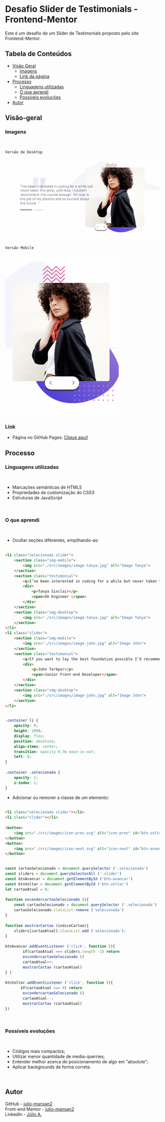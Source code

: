 # Desafio Slider de Testimonials - Frontend-Mentor

Este é um desafio de um Slider de Testimonials proposto pelo site Frontend-Mentor.

## Tabela de Conteúdos

- [Visão Geral](#visão-geral)
    - [Imagens](#imagens)
    - [Link da página](#link)
- [Processo](#processo)
    - [Linguagens utilizadas](#linguagens-utilizadas)
    - [O que aprendi](#o-que-aprendi)
    - [Possíveis evoluções](#possíveis-evoluções)
- [Autor](#autor)

## Visão-geral

### Imagens

<br>

````
Versão de Desktop
````

   <img src="./src/design/desktop-design.gif" alt="desktop-design">

<br>

````
Versão Mobile
````

 <img src="./src/design/mobile-design.gif" alt="mobile-design">

### Link

- Página no GitHub Pages: <a href="https://julio-mansan2.github.io/slider-testimonials">Clique aqui!</a>

## Processo

### Linguagens utilizadas

<br>

- Marcações semânticas de HTML5
- Propriedades de customização do CSS3
- Estruturas de JavaScript

<br>

### O que aprendi

<br>

- Ocultar seções diferentes, empilhando-as:

````html

<li class="selecionada slider">
    <section class="img-mobile">
        <img src="./src/images/image-tanya.jpg" alt="Image Tanya">
    </section>
    <section class="testimonial">
        <q>I’ve been interested in coding for a while but never taken the jump, until now. I couldn’t recommend this course enough. I’m now in the job of my dreams and so excited about the future. </q>
        <div>
            <p>Tanya Sinclair</p>
            <span>UX Engineer </span>
        </div>
    </section>
    <section class="img-desktop">
        <img src="./src/images/image-tanya.jpg" alt="Image Tanya">
    </section>
</li>
<li class="slider">
    <section class="img-mobile">
        <img src="./src/images/image-john.jpg" alt="Image John">
    </section>
    <section class="testimonial">
        <q>If you want to lay the best foundation possible I’d recommend taking this course. The depth the instructors go into is incredible. I now feel so confident about starting up as a professional developer.</q>
        <div>
            <p>John Tarkpor</p>
            <span>Junior Front-end Developer</span>
        </div>
    </section>
    <section class="img-desktop">
        <img src="./src/images/image-john.jpg" alt="Image John">
    </section>
</li>

````

````css

.container li {
    opacity: 0;
    height: 100%;
    display: flex;
    position: absolute;
    align-items: center;
    transition: opacity 0.3s ease-in-out;
    left: 0;
}

.container .selecionada {
    opacity: 1;
    z-index: 1;
}

````

- Adicionar ou remover a classe de um elemento:

````html

<li class="selecionada slider"></li>
<li class="slider"></li>

<button>
    <img src="./src/images/icon-prev.svg" alt="icon-prev" id="btn-voltar">
</button>
<button>
    <img src="./src/images/icon-next.svg" alt="icon-next" id="btn-avancar">
</button>

````
````javascript

const cartaoSelecionado = document.querySelector ('.selecionada')
const sliders = document.querySelectorAll ('.slider')
const btnAvancar = document.getElementById ('btn-avancar')
const btnVoltar = document.getElementById ('btn-voltar')
let cartaoAtual = 0;

function escondercartaoSelecionado (){
    const cartaoSelecionado = document.querySelector ('.selecionada')
    cartaoSelecionado.classList.remove ('selecionada')
}

function mostrarCartao (indiceCartao){
    sliders[cartaoAtual].classList.add ('selecionada');
}

btnAvancar.addEventListener ('click', function (){
        if(cartaoAtual === sliders.length -1) return
        escondercartaoSelecionado ()
        cartaoAtual++;
        mostrarCartao (cartaoAtual)
} )

btnVoltar.addEventListener ('click', function (){
       if(cartaoAtual === 0) return        
        escondercartaoSelecionado ()
        cartaoAtual--;
        mostrarCartao (cartaoAtual)
})

````
<br>

### Possíveis evoluções

<br>

- Códigos mais compactos;
- Utilizar menor quantidade de media-querries;
- Entender melhor acerca do posicionamento de algo em "absolute";
- Aplicar backgrounds de forma correta.

<br>

## Autor

GitHub - <a href="https://github.com/julio-mansan2">julio-mansan2</a> <br>
Front-end Mentor - <a href="https://www.frontendmentor.io/profile/julio-mansan2">julio-mansan2</a> <br>
LinkedIn - <a href="https://www.linkedin.com/in/j%C3%BAlio-a-mansan-3415a7249/">Júlio A.</a> <br>
